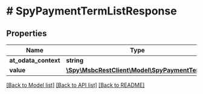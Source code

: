# # SpyPaymentTermListResponse

## Properties

Name | Type | Description | Notes
------------ | ------------- | ------------- | -------------
**at_odata_context** | **string** |  | [optional]
**value** | [**\Spy\MsbcRestClient\Model\SpyPaymentTerm[]**](SpyPaymentTerm.md) |  | [optional]

[[Back to Model list]](../../README.md#models) [[Back to API list]](../../README.md#endpoints) [[Back to README]](../../README.md)
